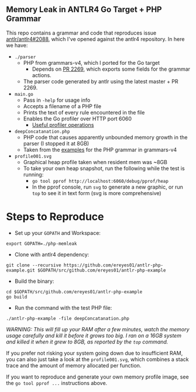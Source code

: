 ## Memory Leak in ANTLR4 Go Target + PHP Grammar 

This repo contains a grammar and code that reproduces issue [antlr/antlr4#2088](https://github.com/antlr/antlr4/issues/2088), which I've opened against the antlr4 repository. In here we have:

- `./parser`
    - PHP from grammars-v4, which I ported for the Go target 
        - Depends on [PR 2269](https://github.com/antlr/antlr4/pull/2269), which exports some fields for the grammar actions.
    - The parser code generated by antlr using the latest master + PR 2269.
- `main.go`
    - Pass in `-help` for usage info
    - Accepts a filename of a PHP file
    - Prints the text of every rule encountered in the file
    - Enables the Go profiler over HTTP port 6060
        - [Useful profiler operations](https://golang.org/pkg/net/http/pprof/)
- `deepConcatanation.php`
    - PHP code that causes apparently unbounded memory growth in the parser (I stopped it at 8GB)
    - Taken from the [examples](https://github.com/antlr/grammars-v4/blob/master/php/examples/deepConcatanation.php) for the PHP grammar in grammars-v4
- `profile001.svg`
    - Graphical heap profile taken when resident mem was ~8GB
    - To take your own heap snapshot, run the following while the test is running:
        - `go tool pprof http://localhost:6060/debug/pprof/heap`
        - In the pprof console, run `svg` to generate a new graphic, or run `top` to see it in text form (svg is more comprehensive)

# Steps to Reproduce

- Set up your `GOPATH` and Workspace:

```
export GOPATH=./php-memleak
```

- Clone with antlr4 dependency:

```
git clone --recursive https://github.com/ereyes01/antlr-php-example.git $GOPATH/src/github.com/ereyes01/antlr-php-example
```

- Build the binary:

```
cd $GOPATH/src/github.com/ereyes01/antlr-php-example
go build
```

- Run the command with the test PHP file:

```
./antlr-php-example -file deepConcatanation.php
```

*WARNING: This will fill up your RAM after a few minutes, watch the memory usage carefully and kill it before it grows too big. I ran on a 16GB system and killed it when it grew to 8GB, as reported by the `top` command.*

If you prefer not risking your system going down due to insufficient RAM, you can also just take a look at the `profile001.svg`, which combines a stack trace and the amount of memory allocated per function.

If you want to reproduce and generate your own memory profile image, see the `go tool pprof ...` instructions above.
